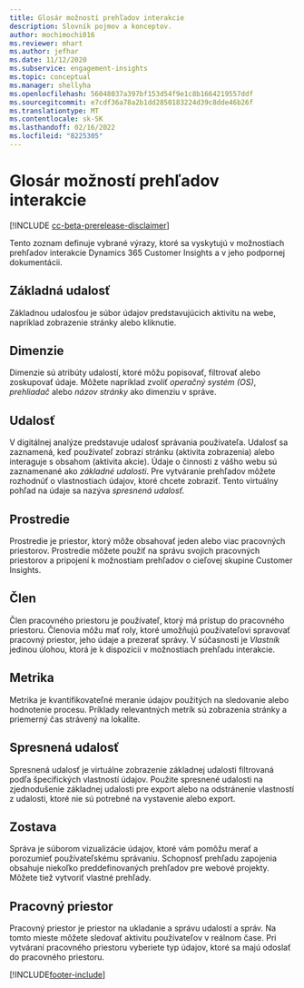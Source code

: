 ```yaml
---
title: Glosár možností prehľadov interakcie
description: Slovník pojmov a konceptov.
author: mochimochi016
ms.reviewer: mhart
ms.author: jefhar
ms.date: 11/12/2020
ms.subservice: engagement-insights
ms.topic: conceptual
ms.manager: shellyha
ms.openlocfilehash: 56048037a397bf153d54f9e1c8b1664219557ddf
ms.sourcegitcommit: e7cdf36a78a2b1dd2850183224d39c8dde46b26f
ms.translationtype: MT
ms.contentlocale: sk-SK
ms.lasthandoff: 02/16/2022
ms.locfileid: "8225305"
---
```

# <a name="engagement-insights-capability-glossary"></a>Glosár možností prehľadov interakcie

[!INCLUDE [cc-beta-prerelease-disclaimer](includes/cc-beta-prerelease-disclaimer.md)]

Tento zoznam definuje vybrané výrazy, ktoré sa vyskytujú v možnostiach prehľadov interakcie Dynamics 365 Customer Insights a v jeho podpornej dokumentácii.

## <a name="base-event"></a>Základná udalosť

Základnou udalosťou je súbor údajov predstavujúcich aktivitu na webe, napríklad zobrazenie stránky alebo kliknutie. 

## <a name="dimensions"></a>Dimenzie

Dimenzie sú atribúty udalostí, ktoré môžu popisovať, filtrovať alebo zoskupovať údaje. Môžete napríklad zvoliť *operačný systém (OS)*, *prehliadač* alebo *názov stránky* ako dimenziu v správe.

## <a name="event"></a>Udalosť

V digitálnej analýze predstavuje udalosť správania používateľa. Udalosť sa zaznamená, keď používateľ zobrazí stránku (aktivita zobrazenia) alebo interaguje s obsahom (aktivita akcie). Údaje o činnosti z vášho webu sú zaznamenané ako *základné udalosti*. Pre vytváranie prehľadov môžete rozhodnúť o vlastnostiach údajov, ktoré chcete zobraziť. Tento virtuálny pohľad na údaje sa nazýva *spresnená udalosť*. 

## <a name="environment"></a>Prostredie

 Prostredie je priestor, ktorý môže obsahovať jeden alebo viac pracovných priestorov. Prostredie môžete použiť na správu svojich pracovných priestorov a pripojení k možnostiam prehľadov o cieľovej skupine Customer Insights.

## <a name="member"></a>Člen

Člen pracovného priestoru je používateľ, ktorý má prístup do pracovného priestoru. Členovia môžu mať roly, ktoré umožňujú používateľovi spravovať pracovný priestor, jeho údaje a prezerať správy. V súčasnosti je *Vlastník* jedinou úlohou, ktorá je k dispozícii v možnostiach prehľadu interakcie.

## <a name="metric"></a>Metrika

Metrika je kvantifikovateľné meranie údajov použitých na sledovanie alebo hodnotenie procesu. Príklady relevantných metrík sú zobrazenia stránky a priemerný čas strávený na lokalite.

## <a name="refined-event"></a>Spresnená udalosť

Spresnená udalosť je virtuálne zobrazenie základnej udalosti filtrovaná podľa špecifických vlastností údajov. Použite spresnené udalosti na zjednodušenie základnej udalosti pre export alebo na odstránenie vlastností z udalosti, ktoré nie sú potrebné na vystavenie alebo export.

## <a name="report"></a>Zostava

Správa je súborom vizualizácie údajov, ktoré vám pomôžu merať a porozumieť používateľskému správaniu. Schopnosť prehľadu zapojenia obsahuje niekoľko preddefinovaných prehľadov pre webové projekty. Môžete tiež vytvoriť vlastné prehľady. 

## <a name="workspace"></a>Pracovný priestor

Pracovný priestor je priestor na ukladanie a správu udalostí a správ. Na tomto mieste môžete sledovať aktivitu používateľov v reálnom čase. Pri vytváraní pracovného priestoru vyberiete typ údajov, ktoré sa majú odoslať do pracovného priestoru.


[!INCLUDE[footer-include](../includes/footer-banner.md)]